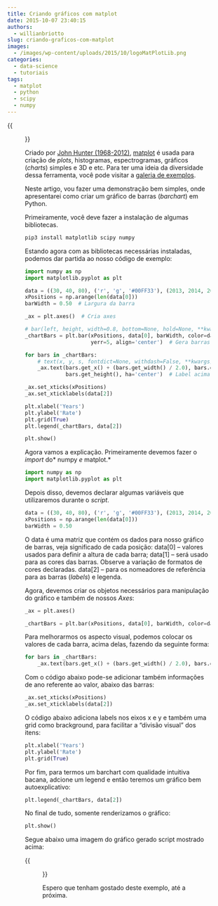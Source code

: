 ```yaml
---
title: Criando gráficos com matplot
date: 2015-10-07 23:40:15
authors:
  - willianbriotto
slug: criando-graficos-com-matplot
images:
  - /images/wp-content/uploads/2015/10/logoMatPlotLib.png
categories:
  - data-science
  - tutoriais
tags:
  - matplot
  - python
  - scipy
  - numpy
---
```


{{<figure src="/images/wp-content/uploads/2015/10/logoMatPlotLib.png">}}

Criado por [John Hunter (1968-2012)](https://en.wikipedia.org/wiki/John_D._Hunter), [matplot](https://matplotlib.org/) é usada para criação de *plots*, histogramas, espectrogramas, gráficos (*charts*) simples e 3D e etc. Para ter uma ideia da diversidade dessa ferramenta, você pode visitar a [galeria de exemplos](https://matplotlib.org/gallery/index.html).

Neste artigo, vou fazer uma demonstração bem simples, onde apresentarei como criar um gráfico de barras (*barchart*) em Python.
<!--more-->
Primeiramente, você deve fazer a instalação de algumas bibliotecas.

```bash
pip3 install matplotlib scipy numpy
```

Estando agora com as bibliotecas necessárias instaladas, podemos dar partida ao nosso código de exemplo:

```python
import numpy as np
import matplotlib.pyplot as plt

data = ((30, 40, 80), ('r', 'g', '#00FF33'), (2013, 2014, 2015))
xPositions = np.arange(len(data[0]))
barWidth = 0.50  # Largura da barra

_ax = plt.axes()  # Cria axes

# bar(left, height, width=0.8, bottom=None, hold=None, **kwargs)
_chartBars = plt.bar(xPositions, data[0], barWidth, color=data[1],
                     yerr=5, align='center')  # Gera barras

for bars in _chartBars:
    # text(x, y, s, fontdict=None, withdash=False, **kwargs)
    _ax.text(bars.get_x() + (bars.get_width() / 2.0), bars.get_height() + 5,
             bars.get_height(), ha='center')  # Label acima das barras

_ax.set_xticks(xPositions)
_ax.set_xticklabels(data[2])

plt.xlabel('Years')
plt.ylabel('Rate')
plt.grid(True)
plt.legend(_chartBars, data[2])

plt.show()
```

Agora vamos a explicação. Primeiramente devemos fazer o *import* do* numpy *e* matplot.*

```python
import numpy as np
import matplotlib.pyplot as plt
```

Depois disso, devemos declarar algumas variáveis que utilizaremos durante o *script*.

```python
data = ((30, 40, 80), ('r', 'g', '#00FF33'), (2013, 2014, 2015))
xPositions = np.arange(len(data[0]))
barWidth = 0.50
```

O data é uma matriz que contém os dados para nosso gráfico de barras, veja significado de cada posição: data[0] – valores usados para definir a altura de cada barra; data[1] – será usado para as cores das barras. Observe a variação de formatos de cores declaradas. data[2] – para os nomeadores de referência para as barras (*labels*) e legenda.

Agora, devemos criar os objetos necessários para manipulação do gráfico e também de nossos *Axes*:

```python
_ax = plt.axes()

_chartBars = plt.bar(xPositions, data[0], barWidth, color=data[1], yerr=5, align='center')  # Gera barras
```

Para melhorarmos os aspecto visual, podemos colocar os valores de cada barra, acima delas, fazendo da seguinte forma:

```python
for bars in _chartBars:
    _ax.text(bars.get_x() + (bars.get_width() / 2.0), bars.get_height() + 5, bars.get_height(), ha='center')  # Label acima das barras
```

Com o código abaixo pode-se adicionar também informações de ano referente ao valor, abaixo das barras:

```python
_ax.set_xticks(xPositions)
_ax.set_xticklabels(data[2])
```

O código abaixo adiciona labels nos eixos x e y e também uma grid como brackground, para facilitar a “divisão visual” dos itens:

```python
plt.xlabel('Years')
plt.ylabel('Rate')
plt.grid(True)
```

Por fim, para termos um barchart com qualidade intuitiva bacana, adcione um legend e então teremos um gráfico bem autoexplicativo:

```python
plt.legend(_chartBars, data[2])
```

No final de tudo, somente renderizamos o gráfico:

```python
plt.show()
```

Segue abaixo uma imagem do gráfico gerado script mostrado acima:

{{<figure src="/images/wp-content/uploads/2015/10/Screenshot-from-2015-10-07-23-31-36.png">}}

Espero que tenham gostado deste exemplo, até a próxima.
